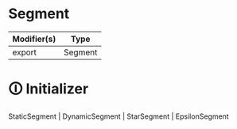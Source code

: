 # Segment

| Modifier(s)                            | Type                     |
|----------------------------------------|--------------------------|
| export | Segment |

# &#128712; Initializer

StaticSegment | DynamicSegment | StarSegment | EpsilonSegment